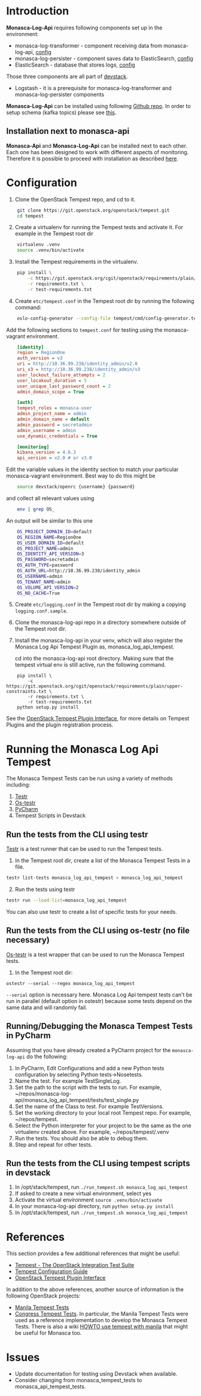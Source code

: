 # Introduction

**Monasca-Log-Api** requires following components set up in the environment:

* monasca-log-transformer - component receiving data from monasca-log-api, [config](../devstack/files/transformer.conf)
* monasca-log-persister - component saves data to ElasticSearch, [config](../devstack/files/persister.conf)
* ElasticSearch - database that stores logs, [config](../devstack/files/elasticsearch.yml)

Those three components are all part of [devstack](https://github.com/openstack/monasca-api/tree/master/devstack).

* Logstash - it is a prerequisite for monasca-log-transformer and monasca-log-persister components

**Monasca-Log-Api** can be installed using following [Github repo](https://github.com/openstack/monasca-log-api/).
In order to setup schema (kafka topics) please see [this](https://github.com/openstack/monasca-log-api/blob/master/devstack/plugin.sh#L198).

## Installation next to monasca-api

**Monasca-Api** and  **Monasca-Log-Api** can be installed next to each other.
Each one has been designed to work with different aspects of monitoring.
Therefore it is possible to proceed with installation as described
[here](https://github.com/openstack/monasca-log-api/blob/master/devstack/).

# Configuration
1. Clone the OpenStack Tempest repo, and cd to it.

```bash
    git clone https://git.openstack.org/openstack/tempest.git
    cd tempest
```

2. Create a virtualenv for running the Tempest tests and activate it.
For example in the Tempest root dir

```bash
    virtualenv .venv
    source .venv/bin/activate
```

3. Install the Tempest requirements in the virtualenv.

```bash
    pip install \
        -c https://git.openstack.org/cgit/openstack/requirements/plain/upper-constraints.txt \
        -r requirements.txt \
        -r test-requirements.txt
```

4. Create ```etc/tempest.conf``` in the Tempest root dir by
running the following command:

```bash
    oslo-config-generator --config-file tempest/cmd/config-generator.tempest.conf --output-file etc/tempest.conf
```

 Add the following sections to ```tempest.conf``` for testing
 using the monasca-vagrant environment.

```ini
    [identity]
    region = RegionOne
    auth_version = v3
    uri = http://10.36.99.238/identity_admin/v2.0
    uri_v3 = http://10.36.99.238/identity_admin/v3
    user_lockout_failure_attempts = 2
    user_locakout_duration = 5
    user_unique_last_password_count = 2
    admin_domain_scope = True

    [auth]
    tempest_roles = monasca-user
    admin_project_name = admin
    admin_domain_name = default
    admin_password = secretadmin
    admin_username = admin
    use_dynamic_credentials = True

    [monitoring]
    kibana_version = 4.6.3
    api_version = v2.0 # or v3.0
```

Edit the variable values in the identity section to match your particular
monasca-vagrant environment. Best way to do this might be

```bash
    source devstack/openrc {username} {password}
```

and collect all relevant values using

```bash
    env | grep OS_
```

An output will be similar to this one

```bash
    OS_PROJECT_DOMAIN_ID=default
    OS_REGION_NAME=RegionOne
    OS_USER_DOMAIN_ID=default
    OS_PROJECT_NAME=admin
    OS_IDENTITY_API_VERSION=3
    OS_PASSWORD=secretadmin
    OS_AUTH_TYPE=password
    OS_AUTH_URL=http://10.36.99.238/identity_admin
    OS_USERNAME=admin
    OS_TENANT_NAME=admin
    OS_VOLUME_API_VERSION=2
    OS_NO_CACHE=True
```

5. Create ```etc/logging.conf``` in the Tempest root dir by making a copying
```logging.conf.sample```.

6. Clone the monasca-log-api repo in a directory somewhere outside of the
Tempest root dir.

7. Install the monasca-log-api in your venv, which will also register
   the Monasca Log Api Tempest Plugin as, monasca_log_api_tempest.

   cd into the monasca-log-api root directory. Making sure that the tempest
   virtual env is still active, run the following command.

```
    pip install \
        -c https://git.openstack.org/cgit/openstack/requirements/plain/upper-constraints.txt \
        -r requirements.txt \
        -r test-requirements.txt
    python setup.py install
```

See the [OpenStack Tempest Plugin
Interface](https://docs.openstack.org/tempest/latest/plugin.html), for more
details on Tempest Plugins and the plugin registration process.

# Running the Monasca Log Api Tempest
The Monasca Tempest Tests can be run using a variety of methods including:
1. [Testr](https://wiki.openstack.org/wiki/Testr)
2. [Os-testr](https://docs.openstack.org/os-testr/latest/)
3. [PyCharm](https://www.jetbrains.com/pycharm/)
4. Tempest Scripts in Devstack

## Run the tests from the CLI using testr

[Testr](https://wiki.openstack.org/wiki/Testr) is a test runner that can be used to run the Tempest tests.

1. In the Tempest root dir, create a list of the Monasca Tempest Tests in a file.

 ```sh
 testr list-tests monasca_log_api_tempest > monasca_log_api_tempest
 ```

2. Run the tests using testr

 ```sh
 testr run --load-list=monasca_log_api_tempest
 ```

You can also use testr to create a list of specific tests for your needs.

## Run the tests from the CLI using os-testr (no file necessary)
[Os-testr](https://docs.openstack.org/os-testr/latest/) is a test wrapper
that can be used to run the Monasca Tempest tests.

1. In the Tempest root dir:

 ```
 ostestr --serial --regex monasca_log_api_tempest
 ```

 ```--serial``` option is necessary here. Monasca Log Api tempest tests can't
 be run in parallel (default option in ostestr) because some tests depend on the
 same data and will randomly fail.

## Running/Debugging the Monasca Tempest Tests in PyCharm

Assuming that you have already created a PyCharm project for the
```monasca-log-api``` do the following:

1. In PyCharm, Edit Configurations and add a new Python tests configuration by selecting Python tests->Nosetests.
2. Name the test. For example TestSingleLog.
3. Set the path to the script with the tests to run. For example, ~/repos/monasca-log-api/monasca_log_api_tempest/tests/test_single.py
4. Set the name of the Class to test. For example TestVersions.
5. Set the working directory to your local root Tempest repo. For example, ~/repos/tempest.
6. Select the Python interpreter for your project to be the same as the one virtualenv created above. For example, ~/repos/tempest/.venv
7. Run the tests. You should also be able to debug them.
8. Step and repeat for other tests.

## Run the tests from the CLI using tempest scripts in devstack

1. In /opt/stack/tempest, run ```./run_tempest.sh monasca_log_api_tempest```
2. If asked to create a new virtual environment, select yes
3. Activate the virtual environment ```source .venv/bin/activate```
4. In your monasca-log-api directory, run ```python setup.py install```
5. In /opt/stack/tempest, run ```./run_tempest.sh monasca_log_api_tempest```

# References
This section provides a few additional references that might be useful:
* [Tempest - The OpenStack Integration Test Suite](https://docs.openstack.org/tempest/latest/overview.html#quickstart)
* [Tempest Configuration Guide](https://github.com/openstack/tempest/blob/master/doc/source/configuration.rst#id1)
* [OpenStack Tempest Plugin Interface](https://docs.openstack.org/tempest/latest/plugin.html)

In addition to the above references, another source of information is the following OpenStack projects:
* [Manila Tempest Tests](https://github.com/openstack/manila/tree/master/manila_tempest_tests)
* [Congress Tempest Tests](https://github.com/openstack/congress/tree/master/congress_tempest_tests).
In particular, the Manila Tempest Tests were used as a reference implementation to develop the Monasca Tempest Tests.
There is also a wiki [HOWTO use tempest with manila](https://wiki.openstack.org/wiki/Manila/docs/HOWTO_use_tempest_with_manila) that might be useful for Monasca too.

# Issues
* Update documentation for testing using Devstack when available.
* Consider changing from monasca_tempest_tests to monasca_api_tempest_tests.
